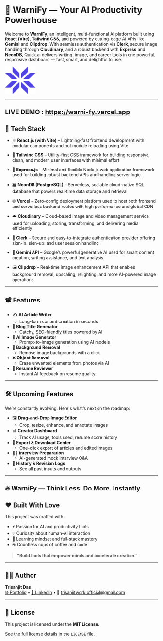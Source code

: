 # 🤖 WarniFy — Your AI Productivity Powerhouse

Welcome to **WarniFy**, an intelligent, multi-functional AI platform built using **React (Vite)**, **Tailwind CSS**, and powered by cutting-edge AI APIs like **Gemini** and **Clipdrop**. With seamless authentication via **Clerk**, secure image handling through **Cloudinary**, and a robust backend with **Express** and **NeonDB**, Quick.ai delivers writing, image, and career tools in one powerful, responsive dashboard — fast, smart, and delightful to use.


<!-- ![Quick.ai Screenshot](client/public/favicon.svg) -->

<!-- Replace with actual screenshot or logo path -->
<img src="client/public/favicon.svg" width="100" height="90" alt="WarniFy logo" />


---

## LIVE DEMO :  https://warni-fy.vercel.app


## 🚀 Tech Stack

- ⚛️ **React.js (with Vite)** – Lightning-fast frontend development with modular components and hot module reloading using Vite

- 🎨 **Tailwind CSS** – Utility-first CSS framework for building responsive, clean, and modern user interfaces with minimal effort

- 🧠 **Express.js** – Minimal and flexible Node.js web application framework used for building robust backend APIs and handling server logic

- 🗃️ **NeonDB (PostgreSQL)** – Serverless, scalable cloud-native SQL database that powers real-time data storage and retrieval
- 🌐 **Vercel** – Zero-config deployment platform used to host both frontend and serverless backend routes with high performance and global CDN

- ☁️ **Cloudinary** – Cloud-based image and video management service used for uploading, storing, transforming, and delivering media efficiently

- 🔐 **Clerk** – Secure and easy-to-integrate authentication provider offering sign-in, sign-up, and user session handling

- 🤖 **Gemini API** – Google’s powerful generative AI used for smart content creation, writing assistance, and text analysis

- 🖼️ **Clipdrop** – Real-time image enhancement API that enables background removal, upscaling, relighting, and more AI-powered image operations



---

## 📽️ Features

- ✍️ **AI Article Writer**
  - Long-form content creation in seconds
- 🧠 **Blog Title Generator**
  - Catchy, SEO-friendly titles powered by AI
- 🎨 **AI Image Generator**
  - Prompt-to-image generation using AI models
- 🧼 **Background Removal**
  - Remove image backgrounds with a click
- ❌ **Object Removal**
  - Erase unwanted elements from photos via AI
- 📄 **Resume Reviewer**
  - Instant AI feedback on resume quality


---

## 🛠️ Upcoming Features

We’re constantly evolving. Here's what’s next on the roadmap:

- 🖼️ **Drag-and-Drop Image Editor**
  - Crop, resize, enhance, and annotate images
- 📊 **Creator Dashboard**
  - Track AI usage, tools used, resume score history
- 📁 **Export & Download Center**
  - One-click export of articles and edited images
- 🧑‍💼 **Interview Preparation**
  - AI-generated mock interview Q&A
- 🔄 **History & Revision Logs**
  - See all past inputs and outputs

---

## 🔥 WarniFy — Think Less. Do More. Instantly.

## ❤️ Built With Love

This project was crafted with:

- ⚡ Passion for AI and productivity tools
- 💡 Curiosity about human-AI interaction
- 🧠 Learning mindset and full-stack mastery
- ☕ Countless cups of coffee and code

> **"Build tools that empower minds and accelerate creation."**

---

## 👨‍💻 Author

**Trisanjit Das**  
[🌐 Portfolio](https://trisanjit-rising-hope.netlify.app) • [💼 LinkedIn](https://www.linkedin.com/in/trisanjit-das-60482728b) • 📧 trisanjitwork.official@gmail.com

---

## 📜 License

This project is licensed under the **MIT License**.

See the full license details in the [`LICENSE`](./LICENSE) file.

